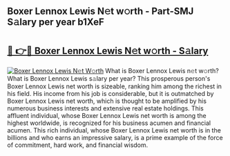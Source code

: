 ## Boxer Lennox Lewis N𝚎t w𝚘rth - Part-SMJ S𝚊lary per year b1XeF

# <h2><a href="http://gc2nylm.nevu.top/?p=Boxer+Lennox+Lewis">🔗 👉🔴 Boxer Lennox Lewis N𝚎t w𝚘rth - S𝚊lary</a></h2>

[![Boxer Lennox Lewis N𝚎t W𝚘rth](https://i.imgur.com/Oavwk0R.jpeg)](http://gc2nylm.nevu.top/?p=Boxer+Lennox+Lewis)
What is Boxer Lennox Lewis n𝚎t w𝚘rth? What is Boxer Lennox Lewis s𝚊lary per year?
This prosperous person's Boxer Lennox Lewis net worth is sizeable, ranking him among the richest in his field. His income from his job is considerable, but it is outmatched by Boxer Lennox Lewis net worth, which is thought to be amplified by his numerous business interests and extensive real estate holdings. This affluent individual, whose Boxer Lennox Lewis net worth is among the highest worldwide, is recognized for his business acumen and financial acumen. This rich individual, whose Boxer Lennox Lewis net worth is in the billions and who earns an impressive salary, is a prime example of the force of commitment, hard work, and financial wisdom.
